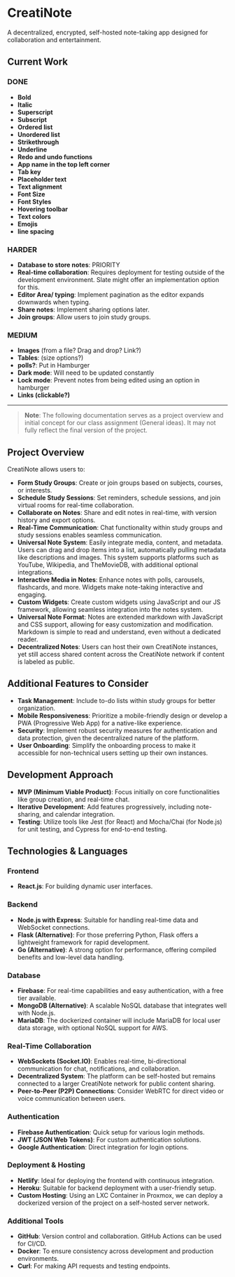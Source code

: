 # CreatiNote

A decentralized, encrypted, self-hosted note-taking app designed for collaboration and entertainment.

## Current Work

### DONE

- **Bold**
- **Italic**
- **Superscript**
- **Subscript**
- **Ordered list**
- **Unordered list**
- **Strikethrough**
- **Underline**
- **Redo and undo functions**
- **App name in the top left corner**
- **Tab key**
- **Placeholder text**
- **Text alignment**
- **Font Size**
- **Font Styles**
- **Hovering toolbar**
- **Text colors**
- **Emojis**
- **line spacing**

### HARDER

- **Database to store notes**: PRIORITY
- **Real-time collaboration**: Requires deployment for testing outside of the development environment. Slate might offer an implementation option for this.
- **Editor Area/ typing**: Implement pagination as the editor expands downwards when typing.
- **Share notes**: Implement sharing options later.
- **Join groups**: Allow users to join study groups.

### MEDIUM

- **Images** (from a file? Drag and drop? Link?)
- **Tables**: (size options?)
- **polls?**: Put in Hamburger
- **Dark mode**: Will need to be updated constantly
- **Lock mode**: Prevent notes from being edited using an option in hamburger
- **Links (clickable?)**

--------------------------------------------------------------------------------------------------------------------------------------------------------------

> **Note**: The following documentation serves as a project overview and initial concept for our class assignment (General ideas). It may not fully reflect the final version of the project.

## Project Overview

CreatiNote allows users to:

- **Form Study Groups**: Create or join groups based on subjects, courses, or interests.
- **Schedule Study Sessions**: Set reminders, schedule sessions, and join virtual rooms for real-time collaboration.
- **Collaborate on Notes**: Share and edit notes in real-time, with version history and export options.
- **Real-Time Communication**: Chat functionality within study groups and study sessions enables seamless communication.
- **Universal Note System**: Easily integrate media, content, and metadata. Users can drag and drop items into a list, automatically pulling metadata like descriptions and images. This system supports platforms such as YouTube, Wikipedia, and TheMovieDB, with additional optional integrations.
- **Interactive Media in Notes**: Enhance notes with polls, carousels, flashcards, and more. Widgets make note-taking interactive and engaging.
- **Custom Widgets**: Create custom widgets using JavaScript and our JS framework, allowing seamless integration into the notes system.
- **Universal Note Format**: Notes are extended markdown with JavaScript and CSS support, allowing for easy customization and modification. Markdown is simple to read and understand, even without a dedicated reader.
- **Decentralized Notes**: Users can host their own CreatiNote instances, yet still access shared content across the CreatiNote network if content is labeled as public.

## Additional Features to Consider

- **Task Management**: Include to-do lists within study groups for better organization.
- **Mobile Responsiveness**: Prioritize a mobile-friendly design or develop a PWA (Progressive Web App) for a native-like experience.
- **Security**: Implement robust security measures for authentication and data protection, given the decentralized nature of the platform.
- **User Onboarding**: Simplify the onboarding process to make it accessible for non-technical users setting up their own instances.

## Development Approach

- **MVP (Minimum Viable Product)**: Focus initially on core functionalities like group creation, and real-time chat.
- **Iterative Development**: Add features progressively, including note-sharing, and calendar integration.
- **Testing**: Utilize tools like Jest (for React) and Mocha/Chai (for Node.js) for unit testing, and Cypress for end-to-end testing.

## Technologies & Languages

### Frontend

- **React.js**: For building dynamic user interfaces.

### Backend

- **Node.js with Express**: Suitable for handling real-time data and WebSocket connections.
- **Flask (Alternative)**: For those preferring Python, Flask offers a lightweight framework for rapid development.
- **Go (Alternative)**: A strong option for performance, offering compiled benefits and low-level data handling.

### Database

- **Firebase**: For real-time capabilities and easy authentication, with a free tier available.
- **MongoDB (Alternative)**: A scalable NoSQL database that integrates well with Node.js.
- **MariaDB**: The dockerized container will include MariaDB for local user data storage, with optional NoSQL support for AWS.

### Real-Time Collaboration

- **WebSockets (Socket.IO)**: Enables real-time, bi-directional communication for chat, notifications, and collaboration.
- **Decentralized System**: The platform can be self-hosted but remains connected to a larger CreatiNote network for public content sharing.
- **Peer-to-Peer (P2P) Connections**: Consider WebRTC for direct video or voice communication between users.

### Authentication

- **Firebase Authentication**: Quick setup for various login methods.
- **JWT (JSON Web Tokens)**: For custom authentication solutions.
- **Google Authentication**: Direct integration for login options.

### Deployment & Hosting

- **Netlify**: Ideal for deploying the frontend with continuous integration.
- **Heroku**: Suitable for backend deployment with a user-friendly setup.
- **Custom Hosting**: Using an LXC Container in Proxmox, we can deploy a dockerized version of the project on a self-hosted server network.

### Additional Tools

- **GitHub**: Version control and collaboration. GitHub Actions can be used for CI/CD.
- **Docker**: To ensure consistency across development and production environments.
- **Curl**: For making API requests and testing endpoints.
